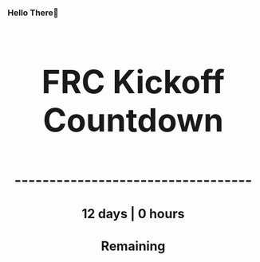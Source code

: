 ### Hello There👋

<!---START-TIMER--->
<h3 align='center' style='font-size: 64px;'>FRC Kickoff Countdown</h3>
<h3 align='center' style='font-size: 30px;'>----------------------------------</h3>
<h3 align='center' style='font-size: 25px;'>12 days | 0 hours</h3>
<h3 align='center' style='font-size: 25px;'>Remaining</h3>
<!---END-TIMER--->
